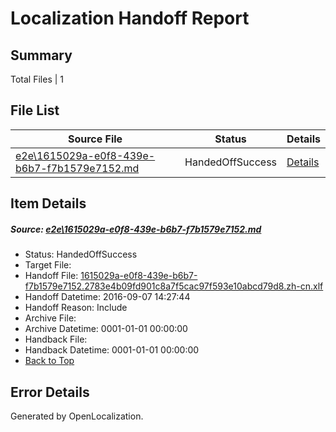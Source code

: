 # <a name='report-top'></a> Localization Handoff Report

## Summary
 Total Files | 1

## File List
 Source File | Status | Details 
 ----------- | ------ | ------- 
 [e2e\1615029a-e0f8-439e-b6b7-f7b1579e7152.md](https://github.com/OpenLocalizationTestOrg/ol-test0/blob/77d063ccd3225f60e744edc0d3d8702ce9c78293/e2e/1615029a-e0f8-439e-b6b7-f7b1579e7152.md) | HandedOffSuccess | [Details](#b46137fadebf85787f1a8d7d4bbcb4a1c3a340f81)

## Item Details
##### <a name='b46137fadebf85787f1a8d7d4bbcb4a1c3a340f81'></a> Source: [e2e\1615029a-e0f8-439e-b6b7-f7b1579e7152.md](https://github.com/OpenLocalizationTestOrg/ol-test0/blob/77d063ccd3225f60e744edc0d3d8702ce9c78293/e2e/1615029a-e0f8-439e-b6b7-f7b1579e7152.md)
* Status: HandedOffSuccess
* Target File: 
* Handoff File: [1615029a-e0f8-439e-b6b7-f7b1579e7152.2783e4b09fd901c8a7f5cac97f593e10abcd79d8.zh-cn.xlf](https://github.com/OpenLocalizationTestOrg/ol-test0-handoff/blob/866c2c19eafe9c7f9b687a4bcb45dd3d3140c997/ol-handoff/OpenLocalizationTestOrg/ol-test0-zhcn/yuwzho/ht/1615029a-e0f8-439e-b6b7-f7b1579e7152.2783e4b09fd901c8a7f5cac97f593e10abcd79d8.zh-cn.xlf)
* Handoff Datetime: 2016-09-07 14:27:44
* Handoff Reason: Include
* Archive File: 
* Archive Datetime: 0001-01-01 00:00:00
* Handback File: 
* Handback Datetime: 0001-01-01 00:00:00
* [Back to Top](#report-top)


## Error Details

Generated by OpenLocalization.
